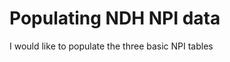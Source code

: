 Populating NDH NPI data
=========================

I would like to populate the three basic NPI tables 